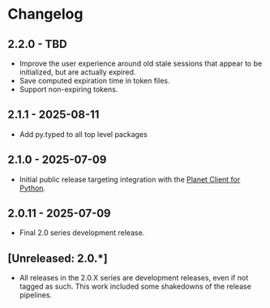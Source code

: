 # Changelog

## 2.2.0 - TBD
- Improve the user experience around old stale sessions that appear to be
  initialized, but are actually expired.
- Save computed expiration time in token files.
- Support non-expiring tokens.

## 2.1.1 - 2025-08-11
- Add py.typed to all top level packages

## 2.1.0 - 2025-07-09
- Initial public release targeting integration with the
  [Planet Client for Python](https://github.com/planetlabs/planet-client-python).

## 2.0.11 - 2025-07-09
- Final 2.0 series development release.

## [Unreleased: 2.0.*]
- All releases in the 2.0.X series are development releases, even if not
  tagged as such. This work included some shakedowns of the release pipelines.
